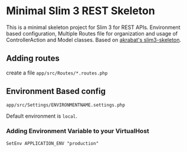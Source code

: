 # Minimal Slim 3 REST Skeleton

This is a minimal skeleton project for Slim 3 for REST APIs. Environment based configuration, Multiple Routes file for organization and usage of ControllerAction and Model classes.
Based on [akrabat's slim3-skeleton](https://github.com/akrabat/slim3-skeleton).


## Adding routes

create a file `app/src/Routes/*.routes.php`

## Environment Based config

`app/src/Settings/ENVIRONMENTNAME.settings.php` 

Default environment is `local`.

### Adding Environment Variable to your VirtualHost

```SetEnv APPLICATION_ENV "production"```


